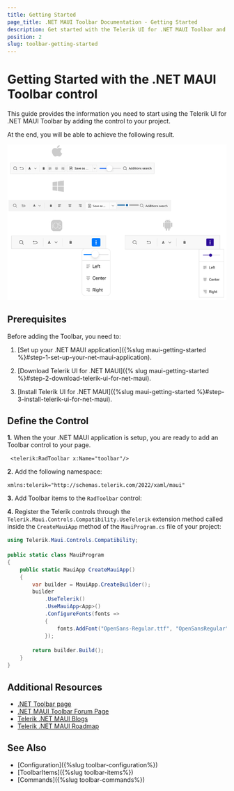 ```yaml
---
title: Getting Started
page_title: .NET MAUI Toolbar Documentation - Getting Started
description: Get started with the Telerik UI for .NET MAUI Toolbar and add the control to your .NET MAUI project.
position: 2
slug: toolbar-getting-started
---
```


# Getting Started with the .NET MAUI Toolbar control

This guide provides the information you need to start using the Telerik UI for .NET MAUI Toolbar by adding the control to your project.

At the end, you will be able to achieve the following result.

![.NET MAUI Toolbar Getting Started](images/toolbar-getting-started.png)

## Prerequisites

Before adding the Toolbar, you need to:

1. [Set up your .NET MAUI application]({%slug maui-getting-started %}#step-1-set-up-your-net-maui-application).

1. [Download Telerik UI for .NET MAUI]({% slug maui-getting-started %}#step-2-download-telerik-ui-for-net-maui).

1. [Install Telerik UI for .NET MAUI]({%slug maui-getting-started %}#step-3-install-telerik-ui-for-net-maui).

## Define the Control

**1.** When the your .NET MAUI application is setup, you are ready to add an Toolbar control to your page.

```XAML
 <telerik:RadToolbar x:Name="toolbar"/>
```

**2.** Add the following namespace:

 ```XAML
xmlns:telerik="http://schemas.telerik.com/2022/xaml/maui"
 ```

**3.** Add Toolbar items to the `RadToolbar` control:

<snippet id='toolbar-getting-started'/>

**4.** Register the Telerik controls through the `Telerik.Maui.Controls.Compatibility.UseTelerik` extension method called inside the `CreateMauiApp` method of the `MauiProgram.cs` file of your project:

```C#
using Telerik.Maui.Controls.Compatibility;

public static class MauiProgram
{
	public static MauiApp CreateMauiApp()
	{
		var builder = MauiApp.CreateBuilder();
		builder
			.UseTelerik()
			.UseMauiApp<App>()
			.ConfigureFonts(fonts =>
			{
				fonts.AddFont("OpenSans-Regular.ttf", "OpenSansRegular");
			});

		return builder.Build();
	}
}           
```

## Additional Resources

- [.NET Toolbar page](https://www.telerik.com/maui-ui/toolbar)
- [.NET MAUI Toolbar Forum Page](https://www.telerik.com/forums/maui?tagId=1781)
- [Telerik .NET MAUI Blogs](https://www.telerik.com/blogs/mobile-net-maui)
- [Telerik .NET MAUI Roadmap](https://www.telerik.com/support/whats-new/maui-ui/roadmap)

## See Also

- [Configuration]({%slug toolbar-configuration%})
- [ToolbarItems]({%slug toolbar-items%})
- [Commands]({%slug toolbar-commands%})

